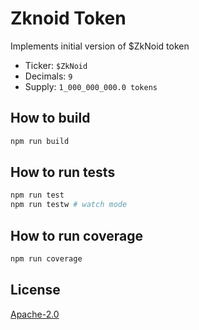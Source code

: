 # Zknoid Token

Implements initial version of $ZkNoid token

- Ticker: `$ZkNoid`
- Decimals: `9`
- Supply: `1_000_000_000.0 tokens`

## How to build

```sh
npm run build
```

## How to run tests

```sh
npm run test
npm run testw # watch mode
```

## How to run coverage

```sh
npm run coverage
```

## License

[Apache-2.0](LICENSE)
